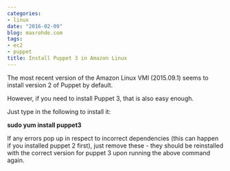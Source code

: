 ```yaml
---
categories:
- linux
date: "2016-02-09"
blog: maxrohde.com
tags:
- ec2
- puppet
title: Install Puppet 3 in Amazon Linux
---
```


The most recent version of the Amazon Linux VMI (2015.09.1) seems to install version 2 of Puppet by default.

However, if you need to install Puppet 3, that is also easy enough.

Just type in the following to install it:

**sudo yum install puppet3**

If any errors pop up in respect to incorrect dependencies (this can happen if you installed puppet 2 first), just remove these - they should be reinstalled with the correct version for puppet 3 upon running the above command again.